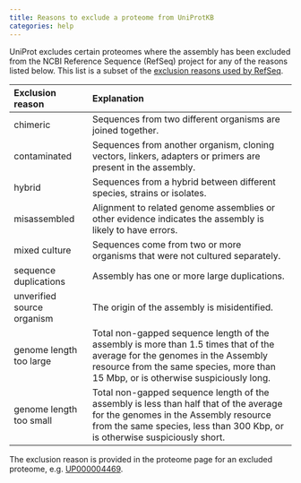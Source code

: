 ```yaml
---
title: Reasons to exclude a proteome from UniProtKB
categories: help
---
```


UniProt excludes certain proteomes where the assembly has been excluded from the NCBI Reference Sequence (RefSeq) project for any of the reasons listed below. This list is a subset of the [exclusion reasons used by RefSeq](https://www.ncbi.nlm.nih.gov/assembly/help/anomnotrefseq/).

| Exclusion reason           | Explanation                                                                                                                                                                                                      |
|:---------------------------|:-----------------------------------------------------------------------------------------------------------------------------------------------------------------------------------------------------------------|
| chimeric                   | Sequences from two different organisms are joined together.                                                                                                                                                      |
| contaminated               | Sequences from another organism, cloning vectors, linkers, adapters or primers are present in the assembly.                                                                                                      |
| hybrid                     | Sequences from a hybrid between different species, strains or isolates.                                                                                                                                          |
| misassembled               | Alignment to related genome assemblies or other evidence indicates the assembly is likely to have errors.                                                                                                        |
| mixed culture              | Sequences come from two or more organisms that were not cultured separately.                                                                                                                                     |
| sequence duplications      | Assembly has one or more large duplications.                                                                                                                                                                     |
| unverified source organism | The origin of the assembly is misidentified.                                                                                                                                                                     |
| genome length too large    | Total non-gapped sequence length of the assembly is more than 1.5 times that of the average for the genomes in the Assembly resource from the same species, more than 15 Mbp, or is otherwise suspiciously long. |
| genome length too small    | Total non-gapped sequence length of the assembly is less than half that of the average for the genomes in the Assembly resource from the same species, less than 300 Kbp, or is otherwise suspiciously short.    |

The exclusion reason is provided in the proteome page for an excluded proteome, e.g. [UP000004469](https://www.uniprot.org/proteomes/UP000004469).
